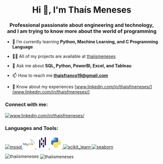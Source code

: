 <h1 align="center">Hi 👋, I'm Thaís Meneses</h1>
<h3 align="center">Professional passionate about engineering and technology, and I am trying to know more about the world of programming</h3>

- 🌱 I’m currently learning **Python, Machine Learning, and C Programming Language**

- 👨‍💻 All of my projects are available at [thaiismeneses](thaiismeneses)

- 💬 Ask me about **SQL, Python, PowerBI, Excel, and Tableau**

- 📫 How to reach me **thaisfranco19@gmail.com**

- 📄 Know about my experiences [www.linkedin.com/in/thaisfmeneses/](www.linkedin.com/in/thaisfmeneses/)

<h3 align="left">Connect with me:</h3>
<p align="left">
<a href="https://linkedin.com/in/www.linkedin.com/in/thaisfmeneses/" target="blank"><img align="center" src="https://raw.githubusercontent.com/rahuldkjain/github-profile-readme-generator/master/src/images/icons/Social/linked-in-alt.svg" alt="www.linkedin.com/in/thaisfmeneses/" height="30" width="40" /></a>
</p>

<h3 align="left">Languages and Tools:</h3>
<p align="left"> <a href="https://www.microsoft.com/en-us/sql-server" target="_blank" rel="noreferrer"> <img src="https://www.svgrepo.com/show/303229/microsoft-sql-server-logo.svg" alt="mssql" width="40" height="40"/> </a> <a href="https://www.mysql.com/" target="_blank" rel="noreferrer"> <img src="https://raw.githubusercontent.com/devicons/devicon/master/icons/mysql/mysql-original-wordmark.svg" alt="mysql" width="40" height="40"/> </a> <a href="https://pandas.pydata.org/" target="_blank" rel="noreferrer"> <img src="https://raw.githubusercontent.com/devicons/devicon/2ae2a900d2f041da66e950e4d48052658d850630/icons/pandas/pandas-original.svg" alt="pandas" width="40" height="40"/> </a> <a href="https://www.python.org" target="_blank" rel="noreferrer"> <img src="https://raw.githubusercontent.com/devicons/devicon/master/icons/python/python-original.svg" alt="python" width="40" height="40"/> </a> <a href="https://scikit-learn.org/" target="_blank" rel="noreferrer"> <img src="https://upload.wikimedia.org/wikipedia/commons/0/05/Scikit_learn_logo_small.svg" alt="scikit_learn" width="40" height="40"/> </a> <a href="https://seaborn.pydata.org/" target="_blank" rel="noreferrer"> <img src="https://seaborn.pydata.org/_images/logo-mark-lightbg.svg" alt="seaborn" width="40" height="40"/> </a> </p>

<p><img align="left" src="https://github-readme-stats.vercel.app/api/top-langs?username=thaiismeneses&show_icons=true&locale=en&layout=compact" alt="thaiismeneses" /></p>

<p>&nbsp;<img align="center" src="https://github-readme-stats.vercel.app/api?username=thaiismeneses&show_icons=true&locale=en" alt="thaiismeneses" /></p>


<!--
### Hi there 👋
**thaiismeneses/thaiismeneses** is a ✨ _special_ ✨ repository because its `README.md` (this file) appears on your GitHub profile.

Here are some ideas to get you started:

- 🔭 I’m currently working on ...
- 🌱 I’m currently learning ...
- 👯 I’m looking to collaborate on ...
- 🤔 I’m looking for help with ...
- 💬 Ask me about ...
- 📫 How to reach me: ...
- 😄 Pronouns: ...
- ⚡ Fun fact: ...
-->
